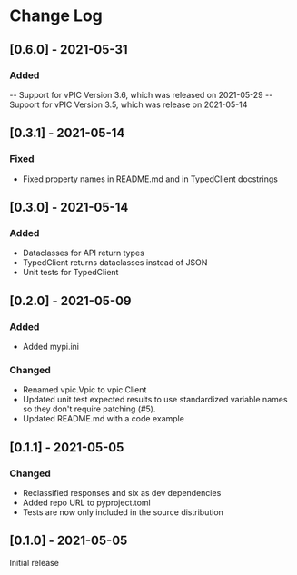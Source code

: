 # Change Log

## [0.6.0] - 2021-05-31

### Added
-- Support for vPIC Version 3.6, which was released on 2021-05-29
-- Support for vPIC Version 3.5, which was release on 2021-05-14

## [0.3.1] - 2021-05-14

### Fixed
- Fixed property names in README.md and in TypedClient docstrings

## [0.3.0] - 2021-05-14

### Added
- Dataclasses for API return types
- TypedClient returns dataclasses instead of JSON
- Unit tests for TypedClient

## [0.2.0] - 2021-05-09

### Added
- Added mypi.ini

### Changed
- Renamed vpic.Vpic to vpic.Client
- Updated unit test expected results to use standardized variable names so they don't require patching (#5).
- Updated README.md with a code example

## [0.1.1] - 2021-05-05

### Changed
- Reclassified responses and six as dev dependencies
- Added repo URL to pyproject.toml
- Tests are now only included in the source distribution

## [0.1.0] - 2021-05-05

Initial release